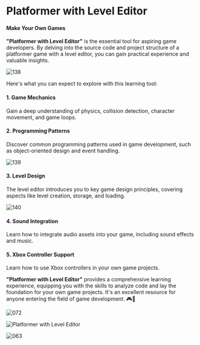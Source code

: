# Platformer with Level Editor

#### Make Your Own Games



**"Platformer with Level Editor"** is the essential tool for aspiring game developers. By delving into the source code and project structure of a platformer game with a level editor, you can gain practical experience and valuable insights.


![138](https://github.com/JoeLumbley/Platformer-with-Level-Editor/assets/77564255/2da5ef7a-c2ed-4ff2-8928-78bfa83c3ff7)


Here's what you can expect to explore with this learning tool:

#### 1. Game Mechanics
Gain a deep understanding of physics, collision detection, character movement, and game loops.

#### 2. Programming Patterns
Discover common programming patterns used in game development, such as object-oriented design and event handling.

![139](https://github.com/JoeLumbley/Platformer-with-Level-Editor/assets/77564255/a782f3ad-d10a-486b-b3d8-ca5dbe141e8e)



#### 3. Level Design
The level editor introduces you to key game design principles, covering aspects like level creation, storage, and loading.



![140](https://github.com/JoeLumbley/Platformer-with-Level-Editor/assets/77564255/30135611-2b8e-4283-bc33-b635aa4ba784)




#### 4. Sound Integration
Learn how to integrate audio assets into your game, including sound effects and music.

#### 5. Xbox Controller Support
Learn how to use Xbox controllers in your own game projects.

**"Platformer with Level Editor"** provides a comprehensive learning experience, equipping you with the skills to analyze code and lay the foundation for your own game projects. It's an excellent resource for anyone entering the field of game development. 🎮🚀






![072](https://github.com/JoeLumbley/Platformer-with-Level-Editor/assets/77564255/c4ae4c4c-7641-4a9f-96d5-c19805fdcc01)





![Platformer with Level Editor](https://github.com/JoeLumbley/Platformer-with-Level-Editor/assets/77564255/9c8fc9e2-5e4f-4f1f-a544-8b5b3a6ad385)

![063](https://github.com/JoeLumbley/Platformer-with-Level-Editor/assets/77564255/c55ed39f-9a4e-43d6-84a0-f5c364f224d9)



































